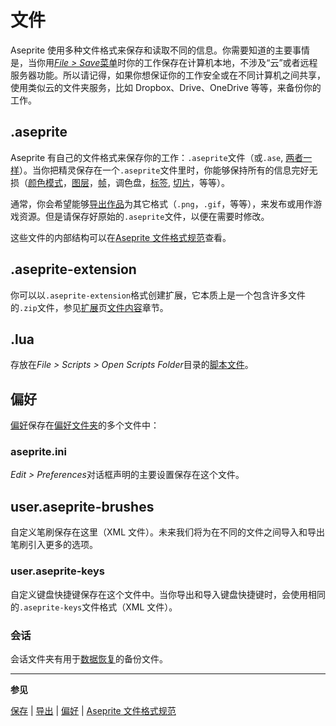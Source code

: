 # 文件

Aseprite 使用多种文件格式来保存和读取不同的信息。你需要知道的主要事情是，当你用[*File > Save*菜单](save.md)时你的工作保存在计算机本地，不涉及“云”或者远程服务器功能。所以请记得，如果你想保证你的工作安全或在不同计算机之间共享，使用类似云的文件夹服务，比如 Dropbox、Drive、OneDrive 等等，来备份你的工作。

## .aseprite

Aseprite 有自己的文件格式来保存你的工作：`.aseprite`文件（或`.ase`, [两者一样](/faq/#is-there-any-difference-between-ase-and-aseprite-files)）。当你把精灵保存在一个`.aseprite`文件里时，你能够保持所有的信息完好无损（[颜色模式](color-mode.md)，[图层](layers.md)，[帧](frames.md)，调色盘，[标签](tags.md), [切片](slices.md)，等等）。

通常，你会希望能够[导出作品](exporting.md)为其它格式（`.png`，`.gif`，等等），来发布或用作游戏资源。但是请保存好原始的`.aseprite`文件，以便在需要时修改。

这些文件的内部结构可以在[Aseprite 文件格式规范](https://github.com/aseprite/aseprite/blob/main/docs/ase-file-specs.md)查看。

## .aseprite-extension

你可以以`.aseprite-extension`格式创建扩展，它本质上是一个包含许多文件的`.zip`文件，参见[扩展](extensions.md)页[文件内容](extensions.md#file-content)章节。

## .lua

存放在*File > Scripts > Open Scripts Folder*目录的[脚本文件](scripting.md)。

## 偏好

[偏好](preferences.md)保存在[偏好文件夹](preferences-folder.md)的多个文件中：

### aseprite.ini

*Edit > Preferences*对话框声明的主要设置保存在这个文件。

## user.aseprite-brushes

自定义笔刷保存在这里（XML 文件）。未来我们将为在不同的文件之间导入和导出笔刷引入更多的选项。

### user.aseprite-keys

自定义键盘快捷键保存在这个文件中。当你导出和导入键盘快捷键时，会使用相同的`.aseprite-keys`文件格式（XML 文件）。

### 会话

会话文件夹有用于[数据恢复](data-recovery.md)的备份文件。

---

**参见**

[保存](save.md) | [导出](exporting.md) | [偏好](preferences.md) | [Aseprite 文件格式规范](https://github.com/aseprite/aseprite/blob/main/docs/ase-file-specs.md)
